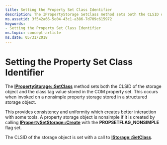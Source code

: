 ```yaml
---
title: Setting the Property Set Class Identifier
description: The IPropertyStorage SetClass method sets both the CLSID of the storage object and the class tag value stored in the COM property set. This occurs when invoked on a nonsimple property storage stored in a structured storage object.
ms.assetid: 3f542a66-5e04-43c1-a386-7d709c615972
keywords:
- Setting the Property Set Class Identifier
ms.topic: concept-article
ms.date: 05/31/2018
---
```


# Setting the Property Set Class Identifier

The [**IPropertyStorage::SetClass**](/windows/desktop/api/Propidl/nf-propidl-ipropertystorage-setclass) method sets both the CLSID of the storage object and the class tag value stored in the COM property set. This occurs when invoked on a nonsimple property storage stored in a structured storage object.

This provides consistency and uniformity which creates better interaction with some tools. A property storage object is nonsimple if it is created by calling [**IPropertySetStorage::Create**](/windows/desktop/api/Propidl/nf-propidl-ipropertysetstorage-create) with the **PROPSETFLAG\_NONSIMPLE** flag set.

The CLSID of the storage object is set with a call to [**IStorage::SetClass**](/windows/desktop/api/Objidl/nf-objidl-istorage-setclass).

 

 




